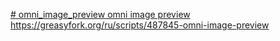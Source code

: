 [# omni_image_preview
omni image preview
](https://greasyfork.org/ru/scripts/487845-omni-image-preview)https://greasyfork.org/ru/scripts/487845-omni-image-preview
